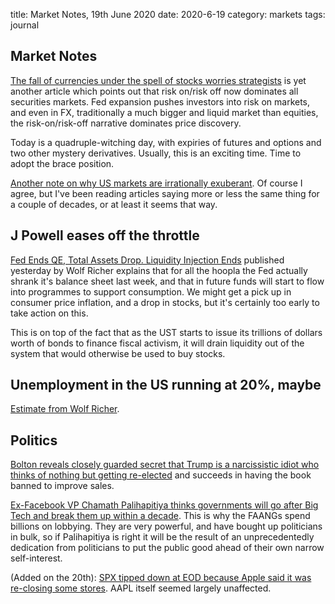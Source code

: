title: Market Notes, 19th June 2020
date: 2020-6-19
category: markets
tags: journal


## Market Notes


[The fall of currencies under the spell of stocks worries strategists](https://www.ft.com/content/9cdee0fa-a4a1-44d4-a091-21ceeb6fcea1) is yet
another article which points out that risk on/risk off now dominates all
securities markets. 
Fed expansion pushes investors into risk on markets, and even in FX,
traditionally a much bigger and liquid market than equities,
the risk-on/risk-off narrative dominates price discovery.


Today is a quadruple-witching day, with expiries of futures and options and two
other mystery derivatives. Usually, this is an exciting time. Time to adopt the brace position.


[Another note on why US markets are irrationally exuberant](https://thefelderreport.com/2020/06/17/a-dangerous-gap-has-opened-up-for-u-s-equities/?mc_cid=dbda4a3d4c&mc_eid=8d66df2c11). Of course I agree, but I've been reading articles saying more or less the same thing for a couple of decades, or at least it seems that way. 


## J Powell eases off the throttle


[Fed Ends QE, Total Assets Drop. Liquidity Injection Ends](https://wolfstreet.com/2020/06/18/fed-ends-qe-total-assets-drop-liquidity-injection-ends/) published yesterday by Wolf Richer explains that for all the hoopla the Fed actually shrank it's balance sheet last week,
and that in future funds will start to flow into programmes to support consumption.
We might get a pick up in consumer price inflation, and a drop in stocks,
but it's certainly too early to take action on this.


This is on top of the fact that as the UST starts to issue its trillions of dollars worth of bonds to finance fiscal activism, it will drain liquidity out of the system that would otherwise be used to buy stocks. 


## Unemployment in the US running at 20%, maybe


[Estimate from Wolf Richer](https://wolfstreet.com/2020/06/18/my-reasonable-approximation-for-the-unemployment-rate-week-13-of-the-u-s-labor-market-collapse/).


## Politics


[Bolton reveals closely guarded secret that Trump is a narcissistic idiot who thinks of nothing but getting re-elected](https://www.ft.com/content/2226adc7-f897-4fa3-abdc-ba2ca2183cfc?segmentId=114a04fe-353d-37db-f705-204c9a0a157b) and succeeds in  having the book banned to improve sales.  


[Ex-Facebook VP Chamath Palihapitiya thinks governments will go after Big Tech and break them up within a decade](https://www.cnbc.com/2020/06/18/ex-facebook-vp-regulators-big-tech.html).
This is why the FAANGs spend billions on lobbying. 
They are very powerful, and have bought up politicians in bulk, so if Palihapitiya is right it will be the result of an unprecedentedly dedication from politicians to put the public good ahead of their own narrow self-interest.





(Added on the 20th): [SPX tipped down at EOD because Apple said it was re-closing some stores](https://www.reuters.com/article/us-global-markets/stocks-stutter-as-second-wave-virus-fears-test-recovery-hopes-idUSKBN23Q00K). 
AAPL itself seemed largely unaffected. 









